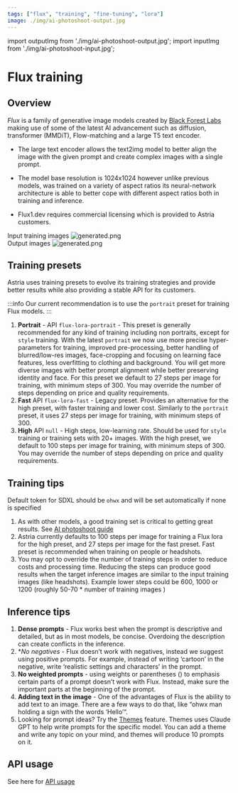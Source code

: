 ```yaml
---
tags: ["flux", "training", "fine-tuning", "lora"]
image: ./img/ai-photoshoot-output.jpg
---
```

import outputImg from './img/ai-photoshoot-output.jpg';
import inputImg from './img/ai-photoshoot-input.jpg';

# Flux training
## Overview

*Flux* is a family of generative image models created by [Black Forest Labs](https://blackforestlabs.ai/announcing-black-forest-labs/) making use of some of the latest AI advancement such as diffusion, transformer (MMDiT), Flow-matching and a large T5 text encoder. 

* The large text encoder allows the text2img model to better align the image with the given prompt and create complex images with a single prompt. 

* The model base resolution is 1024x1024 however unlike previous models, was trained on a variety of aspect ratios its neural-network architecture is able to better cope with different aspect ratios both in training and inference.  

* Flux1.dev requires commercial licensing which is provided to Astria customers.


<div style={{ display: "grid", 'grid-template-columns': '1fr 1fr', gap: '1.5rem' }}>
<div>
Input training images

<img src={inputImg} alt="generated.png" />
</div>

<div>
Output images

<img src={outputImg} alt="generated.png" />

</div>
</div>

## Training presets

Astria uses training presets to evolve its training strategies and provide better results while also providing a stable API for its customers.

:::info
Our current recommendation is to use the `portrait` preset for training Flux models.
:::

1. **Portrait** - API `flux-lora-portrait` - This preset is generally recommended for any kind of training including non portraits, except for `style` training. With the latest `portrait` we now use more precise hyper-parameters for training, improved pre-processing, better handling of blurred/low-res images, face-cropping and focusing on learning face features, less overfitting to clothing and background. You will get more diverse images with better prompt alignment while better preserving identity and face. For this preset we default to 27 steps per image for training, with minimum steps of 300. You may override the number of steps depending on price and quality requirements.
2. **Fast** API `flux-lora-fast` - Legacy preset. Provides an alternative for the high preset, with faster training and lower cost. Similarly to the `portrait` preset, it uses 27 steps per image for training, with minimum steps of 300. 
3. **High** API `null` - High steps, low-learning rate. Should be used for `style` training or training sets with 20+ images. With the high preset, we default to 100 steps per image for training, with minimum steps of 300. You may override the number of steps depending on price and quality requirements.

## Training tips

Default token for SDXL should be `ohwx` and will be set automatically if none is specified

1. As with other models, a good training set is critical to getting great results. See [AI photoshoot guide](/docs/use-cases/ai-photoshoot/)
1. Astria currently defaults to 100 steps per image for training a Flux lora for the high preset, and 27 steps per image for the fast preset. Fast preset is recommended when training on people or headshots. 
1. You may opt to override the number of training steps in order to reduce costs and processing time. Reducing the steps can produce good results when the target inference images are similar to the input training images (like headshots). Example lower steps could be 600, 1000 or 1200 (roughly 50-70 * number of training images )

## Inference tips

1. **Dense prompts** - Flux works best when the prompt is descriptive and detailed, but as in most models, be concise. Overdoing the description can create conflicts in the inference.
1. **No negatives* - Flux doesn’t work with negatives, instead we suggest using positive prompts. For example, instead of writing ‘cartoon’ in the negative, write ‘realistic settings and characters’ in the prompt.  
1. **No weighted prompts** - using weights or parentheses () to emphasis certain parts of a prompt doesn’t work with Flux. Instead, make sure the important parts at the beginning of the prompt.
1. **Adding text in the image** - One of the advantages of Flux is the ability to add text to an image. There are a few ways to do that, like “ohwx man holding a sign with the words ‘Hello’“.
1. Looking for prompt ideas? Try the [Themes](https://www.astria.ai/themes) feature. Themes uses Claude GPT to help write prompts for the specific model. You can add a theme and write any topic on your mind, and themes will produce 10 prompts on it.


## API usage
See here for [API usage](/docs/api/flux-api)
